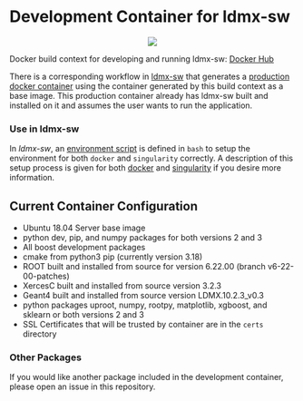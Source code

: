 # Development Container for ldmx-sw

<p align="center">
<img src="https://github.com/LDMX-Software/docker/workflows/Build/badge.svg" />
</p>

Docker build context for developing and running ldmx-sw: [Docker Hub](https://hub.docker.com/repository/docker/ldmx/dev)

There is a corresponding workflow in [ldmx-sw](https://github.com/LDMX-Software/ldmx-sw) that generates a [production docker container](https://hub.docker.com/repository/docker/ldmx/pro) using the container generated by this build context as a base image.
This production container already has ldmx-sw built and installed on it and assumes the user wants to run the application.

### Use in ldmx-sw

In _ldmx-sw_, an [environment script](https://github.com/LDMX-Software/ldmx-sw/blob/master/scripts/ldmx-env.sh) is defined in `bash` to setup the environment for both `docker` and `singularity` correctly.
A description of this setup process is given for both [docker](docs/use_with_docker.md) and [singularity](docs/use_with_singularity.md) if you desire more information.

## Current Container Configuration
- Ubuntu 18.04 Server base image
- python dev, pip, and numpy packages for both versions 2 and 3
- All boost development packages
- cmake from python3 pip (currently version 3.18)
- ROOT built and installed from source for version 6.22.00 (branch v6-22-00-patches)
- XercesC built and installed from source version 3.2.3
- Geant4 built and installed from source version LDMX.10.2.3\_v0.3
- python packages uproot, numpy, rootpy, matplotlib, xgboost, and sklearn or both versions 2 and 3
- SSL Certificates that will be trusted by container are in the `certs` directory

### Other Packages
If you would like another package included in the development container, please open an issue in this repository.

